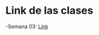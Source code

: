 # Link de las clases

-Semana 03: <a href='https://github.com/YonatanLLa/backend-g10/tree/semana3'>Link</a>
